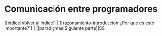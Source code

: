 # Comunicación entre programadores

[[indice|Volver al índice]] | [[razonamiento-introduccion|¿Por qué es esto importante?]] | [[paradigmas|Siguiente parte]]SS